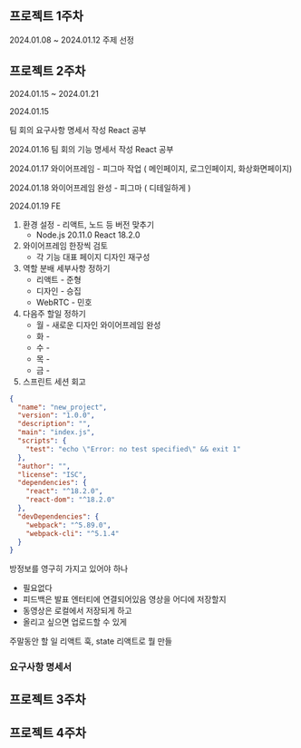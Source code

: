 
## 프로젝트 1주차

2024.01.08 ~ 2024.01.12
주제 선정

## 프로젝트 2주차

2024.01.15 ~ 2024.01.21

2024.01.15

팀 회의
요구사항 명세서 작성
React 공부

2024.01.16
팀 회의
기능 명세서 작성
React 공부

2024.01.17
와이어프레임 - 피그마 작업 ( 메인페이지, 로그인페이지, 화상화면페이지)

2024.01.18
와이어프레임 완성 - 피그마 ( 디테일하게 )

2024.01.19 FE
1. 환경 설정 - 리액트, 노드 등 버전 맞추기
	- Node.js 20.11.0 React 18.2.0
2. 와이어프레임 한장씩 검토
	- 각 기능 대표 페이지 디자인 재구성
3. 역할 분배 세부사항 정하기
	- 리액트 - 준형
	- 디자인 - 승집
	- WebRTC - 민호
4. 다음주 할일 정하기
	- 월 - 새로운 디자인 와이어프레임 완성
	- 화 -
	- 수 -
	- 목 - 
	- 금 -
5. 스프린트 세션 회고
```json
{
  "name": "new_project",
  "version": "1.0.0",
  "description": "",
  "main": "index.js",
  "scripts": {
    "test": "echo \"Error: no test specified\" && exit 1"
  },
  "author": "",
  "license": "ISC",
  "dependencies": {
    "react": "^18.2.0",
    "react-dom": "^18.2.0"
  },
  "devDependencies": {
    "webpack": "^5.89.0",
    "webpack-cli": "^5.1.4"
  }
}
```
방정보를 영구히 가지고 있어야 하나
- 필요없다
- 피드백은 발표 엔터티에 연결되어있음
영상을 어디에 저장할지
- 동영상은 로컬에서 저장되게 하고
- 올리고 싶으면 업로드할 수 있게


주말동안 할 일
리액트 훅, state
리액트로 뭘 만들


### 요구사항 명세서

## 프로젝트 3주차


## 프로젝트 4주차
